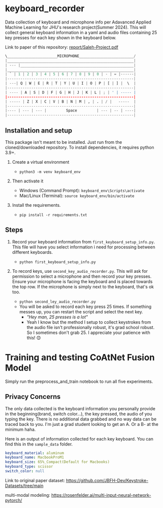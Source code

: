 # keyboard_recorder
Data collection of keyboard and microphone info per Adavanced Applied Machine Learning for JHU's research project(Summer 2024). This will collect general keyboard information in a yaml and audio files containing 25 key presses for each key shown in the keyboard below. 

Link to paper of this repository: [report/Saleh-Project.pdf](report/Saleh-Project.pdf)

```python
\_______________________MICROPHONE_________________________/
|__________________________________________________________|
| --- |____________________________________________________|
|__________________________________________________________|
| ` | 1 | 2 | 3 | 4 | 5 | 6 | 7 | 8 | 9 | 0 | - | = |------|
|----------------------------------------------------------|
| ---| Q | W | E | R | T | Y | U | I | O | P | [ | ] |  \  |
|----------------------------------------------------------|
| ---- | A | S | D | F | G | H | J | K | L | ; | ' | ----- |
|----------------------------------------------------------|
| ----- | Z | X | C | V | B | N | M | , | . | / |   -----  |
|----------------------------------------------------------|
|---- | --- | --- |         Space         | --- | -- | ----|
|----------------------------------------------------------|
```

## Installation and setup
This package isn't meant to be installed. Just run from the cloned/downloaded repository. To install dependencies, it requires python 3.9+.

1. Create a virtual environment
    - `python3 -m venv keyboard_env`

2. Then activate it
    - Windows (Command Prompt): `keyboard_env\Scripts\activate`
    - Mac/Linux (Terminal): `source keyboard_env/bin/activate`

3. Install the requirements.
    - `pip install -r requirements.txt`

## Steps

1. Record your keyboard information from `first_keyboard_setup_info.py`. This file will have you select information i need for processing between different keyboards.
    * `python first_keyboard_setup_info.py`

2. To record keys, use `second_key_audio_recorder.py`. This will ask for permission to select a microphone and then record your key presses. Ensure your microphone is facing the keyboard and is placed towards the top row. If the microphone is simply next to the keyboard, that's ok too.
    * `python second_ley_audio_recorder.py`
    * You will be asked to record each key press 25 times. If something messes up, you can restart the script and select the next key.
        * *"Hey man, 25 presses is a lot"*
        * Yeah I know but the method I setup to collect keystrokes from the audio file isn't professionally robust, it's grad school robust. So I sometimes don't grab 25. I appreciate your patience with this! 😊

# Training and testing CoAtNet Fusion Model

Simply run the preprocess_and_train notebook to run all five experiments.

## Privacy Concerns

The only data collected is the keyboard information you personally provide in the beginning(brand, switch color...), the key pressed, the audio of you typing the key. There is no additional data grabbed and no way data can be traced back to you. I'm just a grad student looking to get an A. Or a B- at the minimum haha.

Here is an output of information collected for each key keyboard. You can find this in the `sample_data` folder.

```yaml
keyboard_material: aluminum
keyboard_name: MacbookProM1
keyboard_size: 65%_Compact(Default for Macbooks)
keyboard_type: scissor
switch_color: null
```

Link to original paper dataset: https://github.com/JBFH-Dev/Keystroke-Datasets/tree/main

multi-modal modeling: https://rosenfelder.ai/multi-input-neural-network-pytorch/